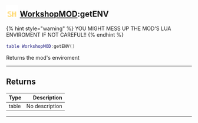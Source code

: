 ## <img src="../../.gitbook/assets/shared.png" width="32" height="32" /> [WorkshopMOD](../workshopmod/README.md):getENV

{% hint style="warning" %} YOU MIGHT MESS UP THE MOD'S LUA ENVIROMENT IF NOT CAREFUL!! {% endhint %}


```lua
table WorkshopMOD:getENV()
```

Returns the mod's enviroment<br>

-----------------
## Returns

| Type   | Description |
| ------ | ----------: |
| table | No description |


--------